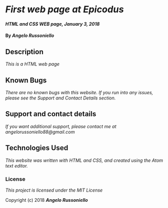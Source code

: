 # _First web page at Epicodus_

#### _HTML and CSS WEB page, January 3, 2018_

#### By _**Angelo Russoniello**_

## Description

_This is a HTML web page_

## Known Bugs

_There are no known bugs with this website. If you run into any issues, please see the Support and Contact Details section._

## Support and contact details

_If you want additional support, please contact me at angelorussoniello88@gmail.com_

## Technologies Used

_This website was written with HTML and CSS, and created using the Atom text editor._

### License

*This project is licensed under the MIT License*

Copyright (c) 2018 **_Angelo Russoniello_**
